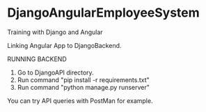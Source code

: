 # DjangoAngularEmployeeSystem
Training with Django and Angular

Linking Angular App to DjangoBackend.

RUNNING BACKEND
1. Go to DjangoAPI directory.
2. Run command "pip install -r requirements.txt"
3. Run command "python manage.py runserver"

You can try API queries with PostMan for example.
